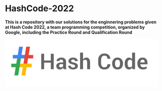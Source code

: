 # HashCode-2022

**This is a repository with our solutions for the enginnering problems given at Hash Code 2022, a team programming competition, organized by Google, including the Practice Round and Qualification Round**

<img src="/HashCode.png" alt="HashCode"/>
